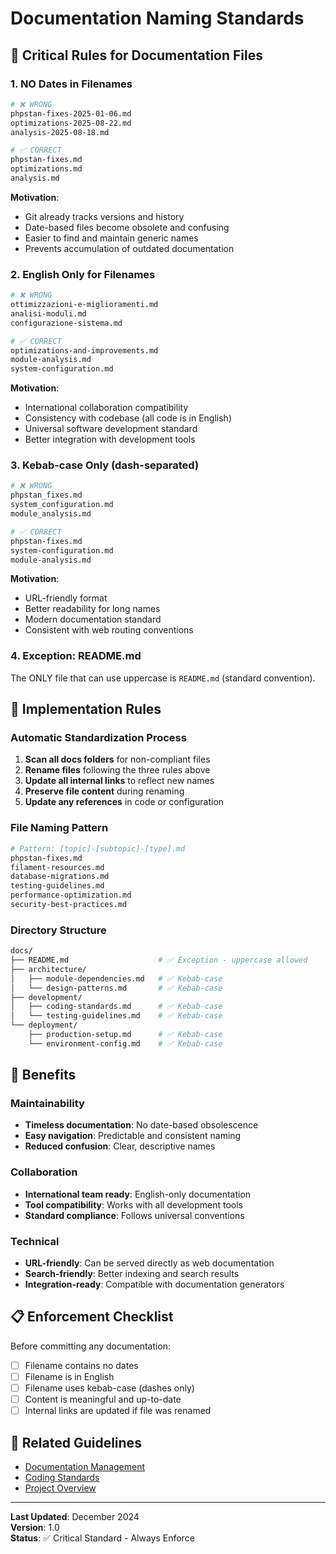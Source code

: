 # Documentation Naming Standards

## 🎯 Critical Rules for Documentation Files

### 1. **NO Dates in Filenames**
```bash
# ❌ WRONG
phpstan-fixes-2025-01-06.md
optimizations-2025-08-22.md
analysis-2025-08-18.md

# ✅ CORRECT
phpstan-fixes.md
optimizations.md
analysis.md
```

**Motivation**: 
- Git already tracks versions and history
- Date-based files become obsolete and confusing
- Easier to find and maintain generic names
- Prevents accumulation of outdated documentation

### 2. **English Only for Filenames**
```bash
# ❌ WRONG
ottimizzazioni-e-miglioramenti.md
analisi-moduli.md
configurazione-sistema.md

# ✅ CORRECT
optimizations-and-improvements.md
module-analysis.md
system-configuration.md
```

**Motivation**:
- International collaboration compatibility
- Consistency with codebase (all code is in English)
- Universal software development standard
- Better integration with development tools

### 3. **Kebab-case Only (dash-separated)**
```bash
# ❌ WRONG
phpstan_fixes.md
system_configuration.md
module_analysis.md

# ✅ CORRECT
phpstan-fixes.md
system-configuration.md
module-analysis.md
```

**Motivation**:
- URL-friendly format
- Better readability for long names
- Modern documentation standard
- Consistent with web routing conventions

### 4. **Exception: README.md**
The ONLY file that can use uppercase is `README.md` (standard convention).

## 🔧 Implementation Rules

### Automatic Standardization Process
1. **Scan all docs folders** for non-compliant files
2. **Rename files** following the three rules above
3. **Update all internal links** to reflect new names
4. **Preserve file content** during renaming
5. **Update any references** in code or configuration

### File Naming Pattern
```bash
# Pattern: [topic]-[subtopic]-[type].md
phpstan-fixes.md
filament-resources.md
database-migrations.md
testing-guidelines.md
performance-optimization.md
security-best-practices.md
```

### Directory Structure
```bash
docs/
├── README.md                    # ✅ Exception - uppercase allowed
├── architecture/
│   ├── module-dependencies.md   # ✅ Kebab-case
│   └── design-patterns.md       # ✅ Kebab-case
├── development/
│   ├── coding-standards.md      # ✅ Kebab-case
│   └── testing-guidelines.md    # ✅ Kebab-case
└── deployment/
    ├── production-setup.md      # ✅ Kebab-case
    └── environment-config.md    # ✅ Kebab-case
```

## 🚀 Benefits

### Maintainability
- **Timeless documentation**: No date-based obsolescence
- **Easy navigation**: Predictable and consistent naming
- **Reduced confusion**: Clear, descriptive names

### Collaboration
- **International team ready**: English-only documentation
- **Tool compatibility**: Works with all development tools
- **Standard compliance**: Follows universal conventions

### Technical
- **URL-friendly**: Can be served directly as web documentation
- **Search-friendly**: Better indexing and search results
- **Integration-ready**: Compatible with documentation generators

## 📋 Enforcement Checklist

Before committing any documentation:
- [ ] Filename contains no dates
- [ ] Filename is in English
- [ ] Filename uses kebab-case (dashes only)
- [ ] Content is meaningful and up-to-date
- [ ] Internal links are updated if file was renamed

## 🔗 Related Guidelines

- [Documentation Management](./documentation-management.md)
- [Coding Standards](./coding-standards.md)
- [Project Overview](./project-overview.md)

---

**Last Updated**: December 2024  
**Version**: 1.0  
**Status**: ✅ Critical Standard - Always Enforce




